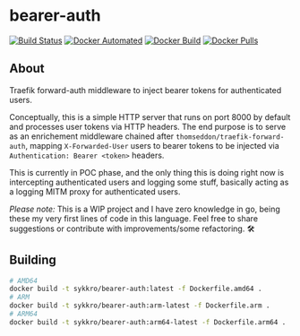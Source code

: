# bearer-auth

[![Build Status](https://cloud.drone.io/api/badges/Sykkro/bearer-auth/status.svg)](https://cloud.drone.io/Sykkro/bearer-auth)
[![Docker Automated](https://img.shields.io/docker/cloud/automated/sykkro/bearer-auth)](https://hub.docker.com/repository/docker/sykkro/bearer-auth)
[![Docker Build](https://img.shields.io/docker/cloud/build/sykkro/bearer-auth)](https://hub.docker.com/repository/docker/sykkro/bearer-auth)
[![Docker Pulls](https://img.shields.io/docker/pulls/sykkro/bearer-auth)](https://hub.docker.com/repository/docker/sykkro/bearer-auth)

## About 
Traefik forward-auth middleware to inject bearer tokens for authenticated users.

Conceptually, this is a simple HTTP server that runs on port 8000 by default and processes user tokens via HTTP headers.
The end purpose is to serve as an enrichement middleware chained after `thomseddon/traefik-forward-auth`, mapping `X-Forwarded-User` users to bearer tokens to be injected via `Authentication: Bearer <token>` headers.

This is currently in POC phase, and the only thing this is doing right now is intercepting authenticated users and logging some stuff,
basically acting as a logging MITM proxy for authenticated users.

*Please note:* This is a WIP project and I have zero knowledge in go, being these my very first lines of code in this language.
Feel free to share suggestions or contribute with improvements/some refactoring. 🛠

## Building

``` bash
# AMD64
docker build -t sykkro/bearer-auth:latest -f Dockerfile.amd64 .
# ARM
docker build -t sykkro/bearer-auth:arm-latest -f Dockerfile.arm .
# ARM64
docker build -t sykkro/bearer-auth:arm64-latest -f Dockerfile.arm64 .
```
